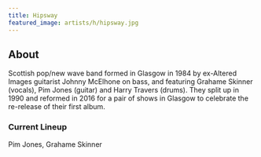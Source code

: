 ```yaml
---
title: Hipsway
featured_image: artists/h/hipsway.jpg
---
```

## About

Scottish pop/new wave band formed in Glasgow in 1984 by ex-Altered Images guitarist Johnny McElhone on bass, and featuring Grahame Skinner (vocals), Pim Jones (guitar) and Harry Travers (drums). They split up in 1990 and reformed in 2016 for a pair of shows in Glasgow to celebrate the re-release of their first album.

### Current Lineup

Pim Jones, Grahame Skinner

